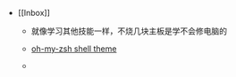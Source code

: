 - [[Inbox]]
	 - 就像学习其他技能一样，不烧几块主板是学不会修电脑的

	 - [oh-my-zsh shell theme](https://github.com/romkatv/powerlevel10k#powerlevel9k-compatibility)

	 - 
